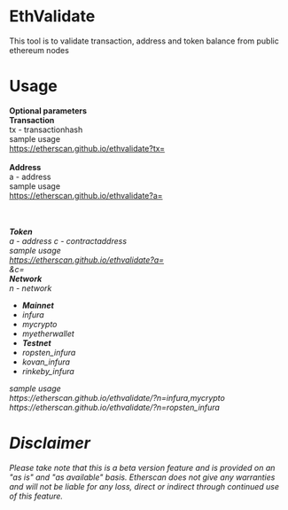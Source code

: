 # EthValidate
This tool is to validate transaction, address and token balance from public ethereum nodes

# Usage

<b>Optional parameters</b> <br>
<b>Transaction</b> <br>
tx - transactionhash
<br>
sample usage<br>
https://etherscan.github.io/ethvalidate?tx=<hash>
<br><br>
<b>Address</b> <br>
a - address
<br>
  sample usage<br>
  https://etherscan.github.io/ethvalidate?a=<address>
<br><br>
<b>Token</b><br>
a - address
c - contractaddress
<br>
   sample usage<br>
  https://etherscan.github.io/ethvalidate?a=<address>&c=<contractaddress>
<br>
  <b>Network</b><br>
n - network<br>
<ul>
  <li><b>Mainnet</b></li>
  <li>infura</li>
  <li>mycrypto</li>
  <li>myetherwallet</li>
  <li><b>Testnet</b></li>
  <li>ropsten_infura</li>
  <li>kovan_infura</li>
  <li>rinkeby_infura</li>
</ul>
sample usage <br>
https://etherscan.github.io/ethvalidate/?n=infura,mycrypto <br>
https://etherscan.github.io/ethvalidate/?n=ropsten_infura


# Disclaimer
Please take note that this is a beta version feature and is provided on an "as is" and "as available" basis. Etherscan does not give any warranties and will not be liable for any loss, direct or indirect through continued use of this feature.

